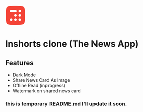 <img src=assets/icons/logo.png height=64, width=64/>

# Inshorts clone (The News App)

## Features

- Dark Mode
- Share News Card As Image
- Offline Read (inprogress)
- Watermark on shared news card
### this is temporary README.md I'll update it soon.
